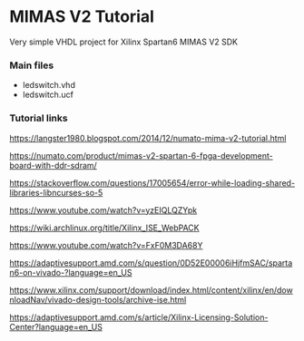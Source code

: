 # MIMAS V2 Tutorial

Very simple VHDL project for Xilinx Spartan6 MIMAS V2 SDK


### Main files
* ledswitch.vhd
* ledswitch.ucf


### Tutorial links

https://langster1980.blogspot.com/2014/12/numato-mima-v2-tutorial.html

https://numato.com/product/mimas-v2-spartan-6-fpga-development-board-with-ddr-sdram/

https://stackoverflow.com/questions/17005654/error-while-loading-shared-libraries-libncurses-so-5

https://www.youtube.com/watch?v=yzEIQLQZYpk

https://wiki.archlinux.org/title/Xilinx_ISE_WebPACK

https://www.youtube.com/watch?v=FxF0M3DA68Y

https://adaptivesupport.amd.com/s/question/0D52E00006iHjfmSAC/spartan6-on-vivado-?language=en_US

https://www.xilinx.com/support/download/index.html/content/xilinx/en/downloadNav/vivado-design-tools/archive-ise.html

https://adaptivesupport.amd.com/s/article/Xilinx-Licensing-Solution-Center?language=en_US

